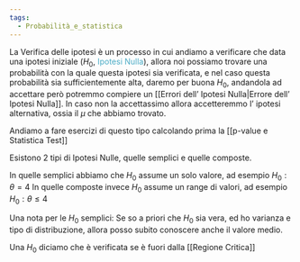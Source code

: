 ```yaml
---
tags:
  - Probabilità_e_statistica
---
```

La Verifica delle ipotesi è un processo in cui andiamo a verificare che data una ipotesi iniziale ($H_{0}$, <font color="#4bacc6">Ipotesi Nulla</font>), allora noi possiamo trovare una probabilità con la quale questa ipotesi sia verificata, e nel caso questa probabilità sia sufficientemente alta, daremo per buona $H_{0}$, andandola ad accettare però potremmo compiere un [[Errori dell’ Ipotesi Nulla|Errore dell’ Ipotesi Nulla]].
In caso non la accettassimo allora accetteremmo l’ ipotesi alternativa, ossia il $\mu$ che abbiamo trovato.

Andiamo a fare esercizi di questo tipo calcolando prima la [[p-value e Statistica Test]]

Esistono 2 tipi di Ipotesi Nulle, quelle semplici e quelle composte.

In quelle semplici abbiamo che $H_{0}$ assume un solo valore, ad esempio $H_{0}:\theta=4$
In quelle composte invece $H_{0}$ assume un range di valori, ad esempio $H_{0}:\theta\leq4$

Una nota per le $H_{0}$ semplici:
Se so a priori che $H_{0}$ sia vera, ed ho varianza e tipo di distribuzione, allora posso subito conoscere anche il valore medio.

Una  $H_{0}$ diciamo che è verificata se è fuori dalla [[Regione Critica]]